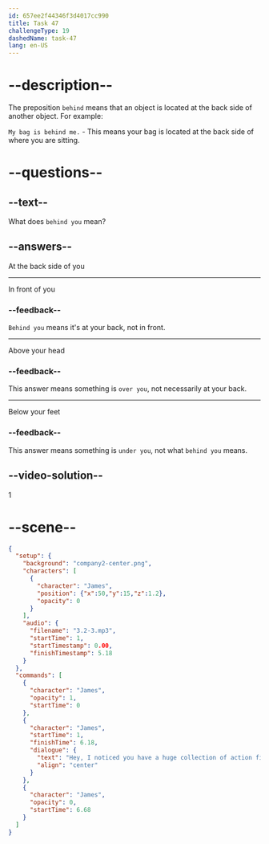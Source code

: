 ```yaml
---
id: 657ee2f44346f3d4017cc990
title: Task 47
challengeType: 19
dashedName: task-47
lang: en-US
---
```


<!-- (Audio) James: Hey, I noticed you have a huge collection of action figures on that shelf behind you. Are you a collector? -->

# --description--

The preposition `behind` means that an object is located at the back side of another object. For example:

`My bag is behind me.` - This means your bag is located at the back side of where you are sitting.

# --questions--

## --text--

What does `behind you` mean?

## --answers--

At the back side of you

---

In front of you

### --feedback--

`Behind you` means it's at your back, not in front.

---

Above your head

### --feedback--

This answer means something is `over you`, not necessarily at your back.

---

Below your feet

### --feedback--

This answer means something is `under you`, not what `behind you` means.

## --video-solution--

1

# --scene--

```json
{
  "setup": {
    "background": "company2-center.png",
    "characters": [
      {
        "character": "James",
        "position": {"x":50,"y":15,"z":1.2},
        "opacity": 0
      }
    ],
    "audio": {
      "filename": "3.2-3.mp3",
      "startTime": 1,
      "startTimestamp": 0.00,
      "finishTimestamp": 5.18
    }
  },
  "commands": [
    {
      "character": "James",
      "opacity": 1,
      "startTime": 0
    },
    {
      "character": "James",
      "startTime": 1,
      "finishTime": 6.18,
      "dialogue": {
        "text": "Hey, I noticed you have a huge collection of action figures on that shelf behind you. Are you a collector?",
        "align": "center"
      }
    },
    {
      "character": "James",
      "opacity": 0,
      "startTime": 6.68
    }
  ]
}
```
